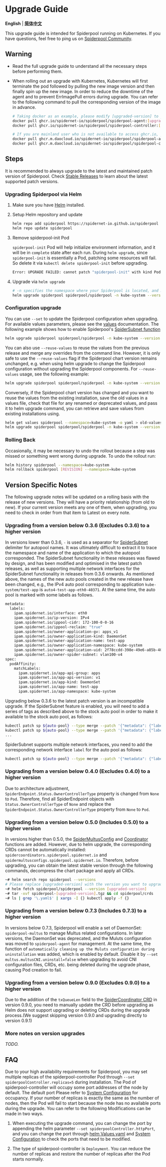 # Upgrade Guide

**English** | [**简体中文**](./upgrade-zh_CN.md)

This upgrade guide is intended for Spiderpool running on Kubernetes. If you have questions, feel free to ping us on [Spiderpool Community](../../README.md#stable-releases).

## Warning

- Read the full upgrade guide to understand all the necessary steps before performing them.

- When rolling out an upgrade with Kubernetes, Kubernetes will first terminate the pod followed by pulling the new image version and then finally spin up the new image. In order to reduce the downtime of the agent and to prevent ErrImagePull errors during upgrade. You can refer to the following command to pull the corresponding version of the image in advance.

    ```bash
    # Taking docker as an example, please modify [upgraded-version] to your upgraded version.
    docker pull ghcr.io/spidernet-io/spiderpool/spiderpool-agent:[upgraded-version]
    docker pull ghcr.io/spidernet-io/spiderpool/spiderpool-controller:[upgraded-version]

    # If you are mainland user who is not available to access ghcr.io, you can use the mirror source ghcr.m.daocloud.io
    docker pull ghcr.m.daocloud.io/spidernet-io/spiderpool/spiderpool-agent:[upgraded-version]
    docker pull ghcr.m.daocloud.io/spidernet-io/spiderpool/spiderpool-controller:[upgraded-version]
    ```

## Steps

It is recommended to always upgrade to the latest and maintained patch version of Spiderpool. Check [Stable Releases](../../README.md#community) to learn about the latest supported patch versions.

### Upgrading Spiderpool via Helm

1. Make sure you have [Helm](https://helm.sh/docs/intro/install/) installed.

2. Setup Helm repository and update

    ```bash
    helm repo add spiderpool https://spidernet-io.github.io/spiderpool
    helm repo update spiderpool
    ```

3. Remove spiderpool-init Pod

    `spiderpool-init` Pod will help initialize environment information, and it will be in `complete` state after each run. During `helm upgrade`, since `spiderpool-init` is essentially a Pod, patching some resources will fail. So delete it via `kubectl delete spiderpool-init` before upgrading.

    ```bash
    Error: UPGRADE FAILED: cannot patch "spiderpool-init" with kind Pod: Pod "spiderpool-init" is invalid: spec: Forbidden: pod updates may not change fields other than `spec.containers[*].image`,`spec.initContainers[*].image`,`spec.activeDeadlineSeconds`,`spec.tolerations` (only additions to existing tolerations),`spec.terminationGracePeriodSeconds` (allow it to be set to 1 if it was previously negative)
    ```

4. Upgrade via `helm upgrade`

    ```bash
    # -n specifies the namespace where your Spiderpool is located, and modify [upgraded-version] to the version you want to upgrade to.
    helm upgrade spiderpool spiderpool/spiderpool -n kube-system --version [upgraded-version]
    ```

### Configuration upgrade

You can use `--set` to update the Spiderpool configuration when upgrading. For available values parameters, please see the [values](https://github.com/spidernet-io/spiderpool/tree/main/charts/spiderpool/README.md) documentation. The following example shows how to enable Spiderpool's [SpiderSubnet function](../spider-subnet.md)

```bash
helm upgrade spiderpool spiderpool/spiderpool -n kube-system --version [upgraded-version] --set ipam.spidersubnet.enable=true
```

You can also use `--reuse-values` to reuse the values from the previous release and merge any overrides from the command line. However, it is only safe to use the `--reuse-values` flag if the Spiderpool chart version remains unchanged, e.g. when using helm upgrade to change the Spiderpool configuration without upgrading the Spiderpool components. For `--reuse-values` usage, see the following example:

```bash
helm upgrade spiderpool spiderpool/spiderpool -n kube-system --version [upgraded-version] --set ipam.spidersubnet.enable=true --reuse-values
```

Conversely, if the Spiderpool chart version has changed and you want to reuse the values from the existing installation, save the old values in a values file, check that file for any renamed or deprecated values, and pass it to helm upgrade command, you can retrieve and save values from existing installations using.

```bash
helm get values spiderpool --namespace=kube-system -o yaml > old-values.yaml
helm upgrade spiderpool spiderpool/spiderpool -n kube-system --version [upgraded-version] -f old-values.yaml
```

### Rolling Back

Occasionally, it may be necessary to undo the rollout because a step was missed or something went wrong during upgrade. To undo the rollout run:

```bash
helm history spiderpool --namespace=kube-system
helm rollback spiderpool [REVISION] --namespace=kube-system
```

## Version Specific Notes

The following upgrade notes will be updated on a rolling basis with the release of new versions. They will have a priority relationship (from old to new). If your current version meets any one of them, when upgrading, you need to check in order from that item to Latest on every note.

### Upgrading from a version below 0.3.6 (Excludes 0.3.6) to a higher version

In versions lower than 0.3.6, `-` is used as a separator for [SpiderSubnet](../spider-subnet.md) delimiter for autopool names. It was ultimately difficult to extract it to trace the namespace and name of the application to which the autopool corresponded. The SpiderSubnet functionality in these releases was flawed by design, and has been modified and optimised in the latest patch releases, as well as supporting multiple network interfaces for the SpiderSubnet functionality in releases from 0.3.6 onwards. As mentioned above, the names of the new auto pools created in the new release have been changed, e.g., the IPv4 auto pool corresponding to application `kube-system/test-app` is `auto4-test-app-eth0-40371`. At the same time, the auto pool is marked with some labels as follows.

```bash
metadata:
  labels:
    ipam.spidernet.io/interface: eth0
    ipam.spidernet.io/ip-version: IPv4
    ipam.spidernet.io/ippool-cidr: 172-100-0-0-16
    ipam.spidernet.io/ippool-reclaim: "true"
    ipam.spidernet.io/owner-application-gv: apps_v1
    ipam.spidernet.io/owner-application-kind: DaemonSet
    ipam.spidernet.io/owner-application-name: test-app
    ipam.spidernet.io/owner-application-namespace: kube-system
    ipam.spidernet.io/owner-application-uid: 2f78ccdd-398e-49e6-a85b-40371db6fdbd
    ipam.spidernet.io/owner-spider-subnet: vlan100-v4
spec:
  podAffinity:
    matchLabels:
      ipam.spidernet.io/app-api-group: apps
      ipam.spidernet.io/app-api-version: v1
      ipam.spidernet.io/app-kind: DaemonSet
      ipam.spidernet.io/app-name: test-app
      ipam.spidernet.io/app-namespace: kube-system
```

Upgrading below 0.3.6 to the latest patch version is an incompatible upgrade. If the SpiderSubnet feature is enabled, you will need to add a series of tags as described above to the stock auto pool in order to make it available to the stock auto pool, as follows:

```bash
kubectl patch sp ${auto-pool} --type merge --patch '{"metadata": {"labels": {"ipam.spidernet.io/owner-application-name": "test-app"}}}'
kubectl patch sp ${auto-pool} --type merge --patch '{"metadata": {"labels": {"ipam.spidernet.io/owner-application-namespace": "kube-system"}}}'
...
```

SpiderSubnet supports multiple network interfaces, you need to add the corresponding network interface `label` for the auto pool as follows:

```bash
kubectl patch sp ${auto-pool} --type merge --patch '{"metadata": {"labels": {"ipam.spidernet.io/interface": "eth0"}}}}'
```

### Upgrading from a version below 0.4.0 (Excludes 0.4.0) to a higher version

Due to architecture adjustment, `SpiderEndpoint.Status.OwnerControllerType` property is changed from `None` to `Pod`. Therefore, find all SpiderEndpoint objects with `Status.OwnerControllerType` of `None` and replace the `SpiderEndpoint.Status.OwnerControllerType` property from `None` to `Pod`.

### Upgrading from a version below 0.5.0 (Includes 0.5.0) to a higher version

In versions higher than 0.5.0, the [SpiderMultusConfig](../spider-multus-config.md) and [Coordinator](../../concepts/coordinator.md) functions are added. However, due to helm upgrade, the corresponding CRDs cannot be automatically installed: `spidercoordinators.spiderpool.spidernet.io` and `spidermultusconfigs.spiderpool.spidernet.io`. Therefore, before upgrading, you can obtain the latest stable version through the following commands, decompress the chart package and apply all CRDs.

```bash
~# helm search repo spiderpool --versions
# Please replace [upgraded-version] with the version you want to upgrade to.
~# helm fetch spiderpool/spiderpool --version [upgraded-version]
~# tar -xvf spiderpool-[upgraded-version].tgz && cd spiderpool/crds
~# ls | grep '\.yaml$' | xargs -I {} kubectl apply -f {}
```

### Upgrading from a version below 0.7.3 (Includes 0.7.3) to a higher version

In versions below 0.7.3, Spiderpool will enable a set of DaemonSet: `spiderpool-multus` to manage Multus related configurations. In later versions, the DaemonSet was deprecated, and the Muluts configuration was moved to `spiderpool-agent` for management. At the same time, the function of `automatically cleaning up the Muluts configuration during uninstallation` was added, which is enabled by default. Disable it by `--set multus.multusCNI.uninstall=false` when upgrading to avoid CNI configuration files, CRDs, etc. being deleted during the upgrade phase, causing Pod creation to fail.

### Upgrading from a version below 0.9.0 (Excludes 0.9.0) to a higher version

Due to the addition of the `txQueueLen` field to the [SpiderCoordinator CRD](./../../reference/crd-spidercoordinator.md) in version 0.9.0, you need to manually update the CRD before upgrading as Helm does not support upgrading or deleting CRDs during the upgrade process.(We suggest skipping version 0.9.0 and upgrading directly to version 0.9.1)

### More notes on version upgrades

*TODO.*

## FAQ

Due to your high availability requirements for Spiderpool, you may set multiple replicas of the spiderpool-controller Pod through `--set spiderpoolController.replicas=5` during installation. The Pod of spiderpool-controller will occupy some port addresses of the node by default. The default port Please refer to [System Configuration](./system-requirements-zh_CN.md) for occupancy. If your number of replicas is exactly the same as the number of nodes, then the Pod will fail to start because the node has no available ports during the upgrade. You can refer to the following Modifications can be made in two ways.

1. When executing the upgrade command, you can change the port by appending the helm parameter `--set spiderpoolController.httpPort`, and you can change the port through [helm Values.yaml](https://github.com/spidernet-io/spiderpool/blob/main/charts/spiderpool/values.yaml) and [System Configuration](./system-requirements-zh_CN.md) to check the ports that need to be modified.

2. The type of spiderpool-controller is `Deployment`. You can reduce the number of replicas and restore the number of replicas after the Pod starts normally.
